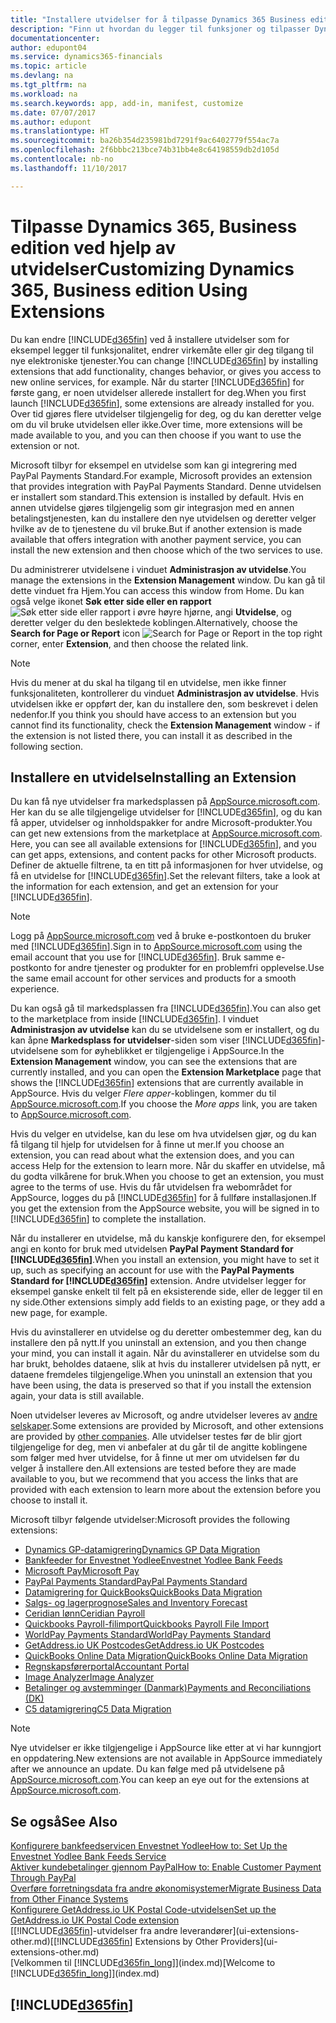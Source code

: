 ```yaml
---
title: "Installere utvidelser for å tilpasse Dynamics 365 Business edition | Microsoft-dokumentasjon"
description: "Finn ut hvordan du legger til funksjoner og tilpasser Dynamics 365 Business edition ved å installere utvidelser."
documentationcenter: 
author: edupont04
ms.service: dynamics365-financials
ms.topic: article
ms.devlang: na
ms.tgt_pltfrm: na
ms.workload: na
ms.search.keywords: app, add-in, manifest, customize
ms.date: 07/07/2017
ms.author: edupont
ms.translationtype: HT
ms.sourcegitcommit: ba26b354d235981bd7291f9ac6402779f554ac7a
ms.openlocfilehash: 2f6bbbc213bce74b31bb4e8c64198559db2d105d
ms.contentlocale: nb-no
ms.lasthandoff: 11/10/2017

---
```

# <a name="customizing-dynamics-365-business-edition-using-extensions"></a><span data-ttu-id="335db-103">Tilpasse Dynamics 365, Business edition ved hjelp av utvidelser</span><span class="sxs-lookup"><span data-stu-id="335db-103">Customizing Dynamics 365, Business edition Using Extensions</span></span>
<span data-ttu-id="335db-104">Du kan endre [!INCLUDE[d365fin](includes/d365fin_md.md)] ved å installere utvidelser som for eksempel legger til funksjonalitet, endrer virkemåte eller gir deg tilgang til nye elektroniske tjenester.</span><span class="sxs-lookup"><span data-stu-id="335db-104">You can change [!INCLUDE[d365fin](includes/d365fin_md.md)] by installing extensions that add functionality, changes behavior, or gives you access to new online services, for example.</span></span>
<span data-ttu-id="335db-105">Når du starter [!INCLUDE[d365fin](includes/d365fin_md.md)] for første gang, er noen utvidelser allerede installert for deg.</span><span class="sxs-lookup"><span data-stu-id="335db-105">When you first launch [!INCLUDE[d365fin](includes/d365fin_md.md)], some extensions are already installed for you.</span></span> <span data-ttu-id="335db-106">Over tid gjøres flere utvidelser tilgjengelig for deg, og du kan deretter velge om du vil bruke utvidelsen eller ikke.</span><span class="sxs-lookup"><span data-stu-id="335db-106">Over time, more extensions will be made available to you, and you can then choose if you want to use the extension or not.</span></span>

<span data-ttu-id="335db-107">Microsoft tilbyr for eksempel en utvidelse som kan gi integrering med PayPal Payments Standard.</span><span class="sxs-lookup"><span data-stu-id="335db-107">For example, Microsoft provides an extension that provides integration with PayPal Payments Standard.</span></span> <span data-ttu-id="335db-108">Denne utvidelsen er installert som standard.</span><span class="sxs-lookup"><span data-stu-id="335db-108">This extension is installed by default.</span></span>
<span data-ttu-id="335db-109">Hvis en annen utvidelse gjøres tilgjengelig som gir integrasjon med en annen betalingstjenesten, kan du installere den nye utvidelsen og deretter velger hvilke av de to tjenestene du vil bruke.</span><span class="sxs-lookup"><span data-stu-id="335db-109">But if another extension is made available that offers integration with another payment service, you can install the new extension and then choose which of the two services to use.</span></span>  

<span data-ttu-id="335db-110">Du administrerer utvidelsene i vinduet **Administrasjon av utvidelse**.</span><span class="sxs-lookup"><span data-stu-id="335db-110">You manage the extensions in the **Extension Management** window.</span></span> <span data-ttu-id="335db-111">Du kan gå til dette vinduet fra Hjem.</span><span class="sxs-lookup"><span data-stu-id="335db-111">You can access this window from Home.</span></span> <span data-ttu-id="335db-112">Du kan også velge ikonet **Søk etter side eller en rapport** ![Søk etter side eller rapport](media/ui-search/search_small.png "Søk etter side eller rapport") i øvre høyre hjørne, angi **Utvidelse**, og deretter velger du den beslektede koblingen.</span><span class="sxs-lookup"><span data-stu-id="335db-112">Alternatively, choose the **Search for Page or Report** icon ![Search for Page or Report](media/ui-search/search_small.png "Search for Page or Report icon") in the top right corner, enter **Extension**, and then choose the related link.</span></span>  

> [!NOTE]  
>   <span data-ttu-id="335db-113">Hvis du mener at du skal ha tilgang til en utvidelse, men ikke finner funksjonaliteten, kontrollerer du vinduet **Administrasjon av utvidelse**. Hvis utvidelsen ikke er oppført der, kan du installere den, som beskrevet i delen nedenfor.</span><span class="sxs-lookup"><span data-stu-id="335db-113">If you think you should have access to an extension but you cannot find its functionality, check the **Extension Management** window - if the extension is not listed there, you can install it as described in the following section.</span></span>  

## <a name="installing-an-extension"></a><span data-ttu-id="335db-114">Installere en utvidelse</span><span class="sxs-lookup"><span data-stu-id="335db-114">Installing an Extension</span></span>
<span data-ttu-id="335db-115">Du kan få nye utvidelser fra markedsplassen på [AppSource.microsoft.com](https://appsource.microsoft.com/en-us/marketplace/apps?product=dynamics-365%3Bdynamics-365-for-financials&page=1). Her kan du se alle tilgjengelige utvidelser for [!INCLUDE[d365fin](includes/d365fin_md.md)], og du kan få apper, utvidelser og innholdspakker for andre Microsoft-produkter.</span><span class="sxs-lookup"><span data-stu-id="335db-115">You can get new extensions from the marketplace at [AppSource.microsoft.com](https://appsource.microsoft.com/en-us/marketplace/apps?product=dynamics-365%3Bdynamics-365-for-financials&page=1). Here, you can see all available extensions for [!INCLUDE[d365fin](includes/d365fin_md.md)], and you can get apps, extensions, and content packs for other Microsoft products.</span></span> <span data-ttu-id="335db-116">Definer de aktuelle filtrene, ta en titt på informasjonen for hver utvidelse, og få en utvidelse for [!INCLUDE[d365fin](includes/d365fin_md.md)].</span><span class="sxs-lookup"><span data-stu-id="335db-116">Set the relevant filters, take a look at the information for each extension, and get an extension for your [!INCLUDE[d365fin](includes/d365fin_md.md)].</span></span>  
> [!NOTE]  
>   <span data-ttu-id="335db-117">Logg på [AppSource.microsoft.com](https://appsource.microsoft.com/) ved å bruke e-postkontoen du bruker med [!INCLUDE[d365fin](includes/d365fin_md.md)].</span><span class="sxs-lookup"><span data-stu-id="335db-117">Sign in to [AppSource.microsoft.com](https://appsource.microsoft.com/) using the email account that you use for [!INCLUDE[d365fin](includes/d365fin_md.md)].</span></span> <span data-ttu-id="335db-118">Bruk samme e-postkonto for andre tjenester og produkter for en problemfri opplevelse.</span><span class="sxs-lookup"><span data-stu-id="335db-118">Use the same email account for other services and products for a smooth experience.</span></span>  

<span data-ttu-id="335db-119">Du kan også gå til markedsplassen fra [!INCLUDE[d365fin](includes/d365fin_md.md)].</span><span class="sxs-lookup"><span data-stu-id="335db-119">You can also get to the marketplace from inside [!INCLUDE[d365fin](includes/d365fin_md.md)].</span></span> <span data-ttu-id="335db-120">I vinduet **Administrasjon av utvidelse** kan du se utvidelsene som er installert, og du kan åpne **Markedsplass for utvidelser**-siden som viser [!INCLUDE[d365fin](includes/d365fin_md.md)]-utvidelsene som for øyheblikket er tilgjengelige i AppSource.</span><span class="sxs-lookup"><span data-stu-id="335db-120">In the **Extension Management** window, you can see the extensions that are currently installed, and you can open the **Extension Marketplace** page that shows the [!INCLUDE[d365fin](includes/d365fin_md.md)] extensions that are currently available in AppSource.</span></span> <span data-ttu-id="335db-121">Hvis du velger *Flere apper*-koblingen, kommer du til [AppSource.microsoft.com](https://appsource.microsoft.com/en-us/marketplace/apps?product=dynamics-365%3Bdynamics-365-for-financials&page=1).</span><span class="sxs-lookup"><span data-stu-id="335db-121">If you choose the *More apps* link, you are taken to [AppSource.microsoft.com](https://appsource.microsoft.com/en-us/marketplace/apps?product=dynamics-365%3Bdynamics-365-for-financials&page=1).</span></span>  

<span data-ttu-id="335db-122">Hvis du velger en utvidelse, kan du lese om hva utvidelsen gjør, og du kan få tilgang til hjelp for utvidelsen for å finne ut mer.</span><span class="sxs-lookup"><span data-stu-id="335db-122">If you choose an extension, you can read about what the extension does, and you can access Help for the extension to learn more.</span></span> <span data-ttu-id="335db-123">Når du skaffer en utvidelse, må du godta vilkårene for bruk.</span><span class="sxs-lookup"><span data-stu-id="335db-123">When you choose to get an extension, you must agree to the terms of use.</span></span> <span data-ttu-id="335db-124">Hvis du får utvidelsen fra webområdet for AppSource, logges du på [!INCLUDE[d365fin](includes/d365fin_md.md)] for å fullføre installasjonen.</span><span class="sxs-lookup"><span data-stu-id="335db-124">If you get the extension from the AppSource website, you will be signed in to [!INCLUDE[d365fin](includes/d365fin_md.md)] to complete the installation.</span></span>  

<span data-ttu-id="335db-125">Når du installerer en utvidelse, må du kanskje konfigurere den, for eksempel angi en konto for bruk med utvidelsen **PayPal Payment Standard for [!INCLUDE[d365fin](includes/d365fin_md.md)]**.</span><span class="sxs-lookup"><span data-stu-id="335db-125">When you install an extension, you might have to set it up, such as specifying an account for use with the **PayPal Payments Standard for [!INCLUDE[d365fin](includes/d365fin_md.md)]** extension.</span></span>
<span data-ttu-id="335db-126">Andre utvidelser legger for eksempel ganske enkelt til felt på en eksisterende side, eller de legger til en ny side.</span><span class="sxs-lookup"><span data-stu-id="335db-126">Other extensions simply add fields to an existing page, or they add a new page, for example.</span></span>   

<span data-ttu-id="335db-127">Hvis du avinstallerer en utvidelse og du deretter ombestemmer deg, kan du installere den på nytt.</span><span class="sxs-lookup"><span data-stu-id="335db-127">If you uninstall an extension, and you then change your mind, you can install it again.</span></span> <span data-ttu-id="335db-128">Når du avinstallerer en utvidelse som du har brukt, beholdes dataene, slik at hvis du installerer utvidelsen på nytt, er dataene fremdeles tilgjengelige.</span><span class="sxs-lookup"><span data-stu-id="335db-128">When you uninstall an extension that you have been using, the data is preserved so that if you install the extension again, your data is still available.</span></span>  

<span data-ttu-id="335db-129">Noen utvidelser leveres av Microsoft, og andre utvidelser leveres av [andre selskaper](ui-extensions-other.md).</span><span class="sxs-lookup"><span data-stu-id="335db-129">Some extensions are provided by Microsoft, and other extensions are provided by [other companies](ui-extensions-other.md).</span></span> <span data-ttu-id="335db-130">Alle utvidelser testes før de blir gjort tilgjengelige for deg, men vi anbefaler at du går til de angitte koblingene som følger med hver utvidelse, for å finne ut mer om utvidelsen før du velger å installere den.</span><span class="sxs-lookup"><span data-stu-id="335db-130">All extensions are tested before they are made available to you, but we recommend that you access the links that are provided with each extension to learn more about the extension before you choose to install it.</span></span>  

<span data-ttu-id="335db-131">Microsoft tilbyr følgende utvidelser:</span><span class="sxs-lookup"><span data-stu-id="335db-131">Microsoft provides the following extensions:</span></span>  

* [<span data-ttu-id="335db-132">Dynamics GP-datamigrering</span><span class="sxs-lookup"><span data-stu-id="335db-132">Dynamics GP Data Migration</span></span>](ui-extensions-dynamicsgp-data-migration.md)  
* [<span data-ttu-id="335db-133">Bankfeeder for Envestnet Yodlee</span><span class="sxs-lookup"><span data-stu-id="335db-133">Envestnet Yodlee Bank Feeds</span></span>](ui-extensions-yodlee-bank-feeds.md)  
* [<span data-ttu-id="335db-134">Microsoft Pay</span><span class="sxs-lookup"><span data-stu-id="335db-134">Microsoft Pay</span></span>](ui-extensions-microsoft-pay-payments.md)
* [<span data-ttu-id="335db-135">PayPal Payments Standard</span><span class="sxs-lookup"><span data-stu-id="335db-135">PayPal Payments Standard</span></span>](ui-extensions-paypal-payments-standard.md)  
* [<span data-ttu-id="335db-136">Datamigrering for QuickBooks</span><span class="sxs-lookup"><span data-stu-id="335db-136">QuickBooks Data Migration</span></span>](ui-extensions-quickbooks-data-migration.md)  
* [<span data-ttu-id="335db-137">Salgs- og lagerprognose</span><span class="sxs-lookup"><span data-stu-id="335db-137">Sales and Inventory Forecast</span></span>](ui-extensions-sales-forecast.md)  
* [<span data-ttu-id="335db-138">Ceridian lønn</span><span class="sxs-lookup"><span data-stu-id="335db-138">Ceridian Payroll</span></span>](ui-extensions-ceridian-payroll.md)  
* [<span data-ttu-id="335db-139">Quickbooks Payroll-filimport</span><span class="sxs-lookup"><span data-stu-id="335db-139">Quickbooks Payroll File Import</span></span>](ui-extensions-quickbooks-payroll.md)  
* [<span data-ttu-id="335db-140">WorldPay Payments Standard</span><span class="sxs-lookup"><span data-stu-id="335db-140">WorldPay Payments Standard</span></span>](ui-extensions-worldpay-payments-standard.md)
* [<span data-ttu-id="335db-141">GetAddress.io UK Postcodes</span><span class="sxs-lookup"><span data-stu-id="335db-141">GetAddress.io UK Postcodes</span></span>](ui-extensions-getaddressio.md)
* [<span data-ttu-id="335db-142">QuickBooks Online Data Migration</span><span class="sxs-lookup"><span data-stu-id="335db-142">QuickBooks Online Data Migration</span></span>](ui-extensions-quickbooks-online-data-migration.md)
* [<span data-ttu-id="335db-143">Regnskapsførerportal</span><span class="sxs-lookup"><span data-stu-id="335db-143">Accountant Portal</span></span>](ui-extensions-accountant-portal.md)  
* [<span data-ttu-id="335db-144">Image Analyzer</span><span class="sxs-lookup"><span data-stu-id="335db-144">Image Analyzer</span></span>](ui-extensions-image-analyzer.md)
* [<span data-ttu-id="335db-145">Betalinger og avstemminger (Danmark)</span><span class="sxs-lookup"><span data-stu-id="335db-145">Payments and Reconciliations (DK)</span></span>](ui-extensions-payments-reconciliation-formats-dk.md)
* [<span data-ttu-id="335db-146">C5 datamigrering</span><span class="sxs-lookup"><span data-stu-id="335db-146">C5 Data Migration</span></span>](ui-extensions-c5-data-migration.md)

> [!NOTE]  
>  <span data-ttu-id="335db-147">Nye utvidelser er ikke tilgjengelige i AppSource like etter at vi har kunngjort en oppdatering.</span><span class="sxs-lookup"><span data-stu-id="335db-147">New extensions are not available in AppSource immediately after we announce an update.</span></span> <span data-ttu-id="335db-148">Du kan følge med på utvidelsene på [AppSource.microsoft.com](https://appsource.microsoft.com/en-us/marketplace/apps?product=dynamics-365%3Bdynamics-365-for-financials&page=1).</span><span class="sxs-lookup"><span data-stu-id="335db-148">You can keep an eye out for the extensions at [AppSource.microsoft.com](https://appsource.microsoft.com/en-us/marketplace/apps?product=dynamics-365%3Bdynamics-365-for-financials&page=1).</span></span>

## <a name="see-also"></a><span data-ttu-id="335db-149">Se også</span><span class="sxs-lookup"><span data-stu-id="335db-149">See Also</span></span>
[<span data-ttu-id="335db-150">Konfigurere bankfeedservicen Envestnet Yodlee</span><span class="sxs-lookup"><span data-stu-id="335db-150">How to: Set Up the Envestnet Yodlee Bank Feeds Service</span></span>](bank-how-setup-bank-statement-service.md)  
[<span data-ttu-id="335db-151">Aktiver kundebetalinger gjennom PayPal</span><span class="sxs-lookup"><span data-stu-id="335db-151">How to: Enable Customer Payment Through PayPal</span></span>](sales-how-enable-payment-service-extensions.md)  
[<span data-ttu-id="335db-152">Overføre forretningsdata fra andre økonomisystemer</span><span class="sxs-lookup"><span data-stu-id="335db-152">Migrate Business Data from Other Finance Systems</span></span>](upload-data.md)  
[<span data-ttu-id="335db-153">Konfigurere GetAddress.io UK Postal Code-utvidelsen</span><span class="sxs-lookup"><span data-stu-id="335db-153">Set up the GetAddress.io UK Postal Code extension</span></span>](LocalFunctionality/UnitedKingdom/uk-setup-postal-code-service.md)  
<span data-ttu-id="335db-154">[[!INCLUDE[d365fin](includes/d365fin_md.md)]-utvidelser fra andre leverandører](ui-extensions-other.md)</span><span class="sxs-lookup"><span data-stu-id="335db-154">[[!INCLUDE[d365fin](includes/d365fin_md.md)] Extensions by Other Providers](ui-extensions-other.md)</span></span>  
<span data-ttu-id="335db-155">[Velkommen til [!INCLUDE[d365fin_long](includes/d365fin_long_md.md)]](index.md)</span><span class="sxs-lookup"><span data-stu-id="335db-155">[Welcome to [!INCLUDE[d365fin_long](includes/d365fin_long_md.md)]](index.md)</span></span>  

## [!INCLUDE[d365fin](includes/free_trial_md.md)]


